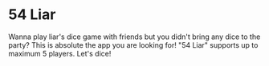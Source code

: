 # 54 Liar
Wanna play liar's dice game with friends but you didn't bring any dice to the party? This is absolute the app you are looking for!
"54 Liar" supports up to maximum 5 players. Let's dice!
